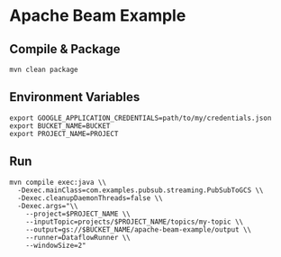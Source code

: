 # Apache Beam Example

## Compile & Package

```
mvn clean package
```

## Environment Variables

```
export GOOGLE_APPLICATION_CREDENTIALS=path/to/my/credentials.json
export BUCKET_NAME=BUCKET
export PROJECT_NAME=PROJECT
```

## Run
```
mvn compile exec:java \\
  -Dexec.mainClass=com.examples.pubsub.streaming.PubSubToGCS \\
  -Dexec.cleanupDaemonThreads=false \\
  -Dexec.args="\\
    --project=$PROJECT_NAME \\
    --inputTopic=projects/$PROJECT_NAME/topics/my-topic \\
    --output=gs://$BUCKET_NAME/apache-beam-example/output \\
    --runner=DataflowRunner \\
    --windowSize=2"
```
##